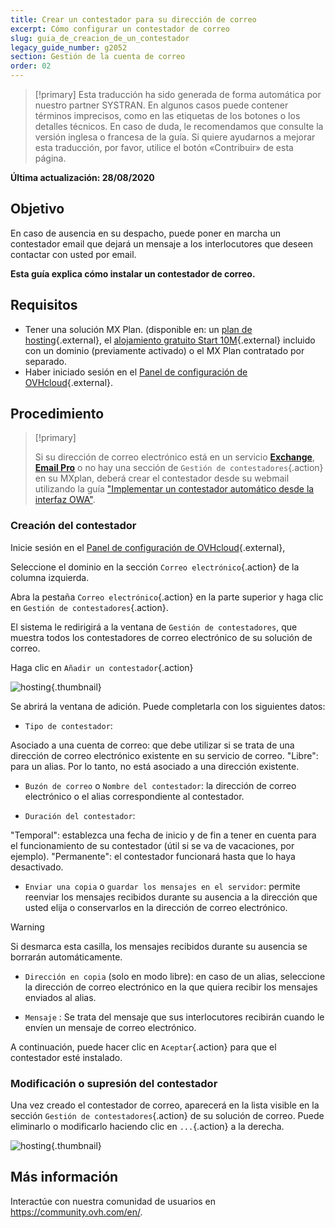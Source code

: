 ```yaml
---
title: Crear un contestador para su dirección de correo
excerpt: Cómo configurar un contestador de correo
slug: guia_de_creacion_de_un_contestador
legacy_guide_number: g2052
section: Gestión de la cuenta de correo
order: 02
---
```


> [!primary]
> Esta traducción ha sido generada de forma automática por nuestro partner SYSTRAN. En algunos casos puede contener términos imprecisos, como en las etiquetas de los botones o los detalles técnicos. En caso de duda, le recomendamos que consulte la versión inglesa o francesa de la guía. Si quiere ayudarnos a mejorar esta traducción, por favor, utilice el botón «Contribuir» de esta página.
> 

**Última actualización: 28/08/2020**

## Objetivo

En caso de ausencia en su despacho, puede poner en marcha un contestador email que dejará un mensaje a los interlocutores que deseen contactar con usted por email.

**Esta guía explica cómo instalar un contestador de correo.**

## Requisitos

- Tener una solución MX Plan. (disponible en: un [plan de hosting](https://www.ovhcloud.com/es-es/web-hosting/){.external}, el [alojamiento gratuito Start 10M](https://www.ovhcloud.com/es-es/domains/free-web-hosting/){.external} incluido con un dominio (previamente activado) o el MX Plan contratado por separado.
- Haber iniciado sesión en el [Panel de configuración de OVHcloud](https://www.ovh.com/auth/?action=gotomanager&from=https://www.ovh.es/&ovhSubsidiary=es){.external}.

## Procedimiento

> [!primary]
>
> Si su dirección de correo electrónico está en un servicio [**Exchange**](https://www.ovhcloud.com/es-es/emails/hosted-exchange/), [**Email Pro**](https://www.ovhcloud.com/es-es/emails/email-pro/) o no hay una sección de `Gestión de contestadores`{.action} en su MXplan, deberá crear el contestador desde su webmail utilizando la guía ["Implementar un contestador automático desde la interfaz OWA"](../../microsoft-collaborative-solutions/exchange_2016_crear_un_contestador_con_el_webmail_owa/).

### Creación del contestador

Inicie sesión en el  [Panel de configuración de OVHcloud](https://www.ovh.com/auth/?action=gotomanager&from=https://www.ovh.es/&ovhSubsidiary=es){.external}, 

Seleccione el dominio en la sección `Correo electrónico`{.action} de la columna izquierda.

Abra la pestaña `Correo electrónico`{.action} en la parte superior y haga clic en `Gestión de contestadores`{.action}.

El sistema le redirigirá a la ventana de `Gestión de contestadores`, que muestra todos los contestadores de correo electrónico de su solución de correo.

Haga clic en `Añadir un contestador`{.action}

![hosting](images/email_responder01.gif){.thumbnail}

Se abrirá la ventana de adición. Puede completarla con los siguientes datos:

- `Tipo de contestador`:

Asociado a una cuenta de correo: que debe utilizar si se trata de una dirección de correo electrónico existente en su servicio de correo.
"Libre": para un alias. Por lo tanto, no está asociado a una dirección existente.

- `Buzón de correo` o `Nombre del contestador`: la dirección de correo electrónico o el alias correspondiente al contestador.

- `Duración del contestador`:

"Temporal": establezca una fecha de inicio y de fin a tener en cuenta para el funcionamiento de su contestador (útil si se va de vacaciones, por ejemplo).
"Permanente": el contestador funcionará hasta que lo haya desactivado.

- `Enviar una copia` o `guardar los mensajes en el servidor`: permite reenviar los mensajes recibidos durante su ausencia a la dirección que usted elija o conservarlos en la dirección de correo electrónico.

> [!warning]
> Si desmarca esta casilla, los mensajes recibidos durante su ausencia se borrarán automáticamente.

- `Dirección en copia` (solo en modo libre): en caso de un alias, seleccione la dirección de correo electrónico en la que quiera recibir los mensajes enviados al alias.

- `Mensaje` : Se trata del mensaje que sus interlocutores recibirán cuando le envíen un mensaje de correo electrónico.

A continuación, puede hacer clic en `Aceptar`{.action} para que el contestador esté instalado.

### Modificación o supresión del contestador

Una vez creado el contestador de correo, aparecerá en la lista visible en la sección `Gestión de contestadores`{.action} de su solución de correo. Puede eliminarlo o modificarlo haciendo clic en `...`{.action} a la derecha.

![hosting](images/email_responder02.png){.thumbnail}

## Más información

Interactúe con nuestra comunidad de usuarios en <https://community.ovh.com/en/>.